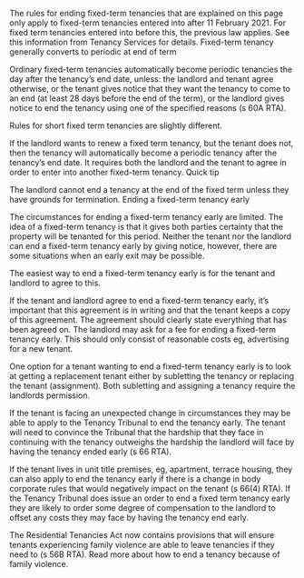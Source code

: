 The rules for ending fixed-term tenancies that are explained on this page only apply to fixed-term tenancies entered into after 11 February 2021. For fixed term tenancies entered into before this, the previous law applies. See this information from Tenancy Services for details.
Fixed-term tenancy generally converts to periodic at end of term

Ordinary fixed-term tenancies automatically become periodic tenancies the day after the tenancy’s end date, unless:
the landlord and tenant agree otherwise, or
the tenant gives notice that they want the tenancy to come to an end (at least 28 days before the end of the term), or
the landlord gives notice to end the tenancy using one of the specified reasons (s 60A RTA).

Rules for short fixed term tenancies are slightly different.

If the landlord wants to renew a fixed term tenancy, but the tenant does not, then the tenancy will automatically become a periodic tenancy after the tenancy’s end date. It requires both the landlord and the tenant to agree in order to enter into another fixed-term tenancy.
Quick tip

The landlord cannot end a tenancy at the end of the fixed term unless they have grounds for termination.
Ending a fixed-term tenancy early

The circumstances for ending a fixed-term tenancy early are limited. The idea of a fixed-term tenancy is that it gives both parties certainty that the property will be tenanted for this period. Neither the tenant nor the landlord can end a fixed-term tenancy early by giving notice, however, there are some situations when an early exit may be possible.

The easiest way to end a fixed-term tenancy early is for the tenant and landlord to agree to this.

If the tenant and landlord agree to end a fixed-term tenancy early, it’s important that this agreement is in writing and that the tenant keeps a copy of this agreement. The agreement should clearly state everything that has been agreed on.
The landlord may ask for a fee for ending a fixed-term tenancy early. This should only consist of reasonable costs eg, advertising for a new tenant.

One option for a tenant wanting to end a fixed-term tenancy early is to look at getting a replacement tenant either by subletting the tenancy or replacing the tenant (assignment). Both subletting and assigning a tenancy require the landlords permission.

If the tenant is facing an unexpected change in circumstances they may be able to apply to the Tenancy Tribunal to end the tenancy early. The tenant will need to convince the Tribunal that the hardship that they face in continuing with the tenancy outweighs the hardship the landlord will face by having the tenancy ended early (s 66 RTA).

If the tenant lives in unit title premises, eg, apartment, terrace housing, they can also apply to end the tenancy early if there is a change in body corporate rules that would negatively impact on the tenant (s 66(4) RTA).
If the Tenancy Tribunal does issue an order to end a fixed term tenancy early they are likely to order some degree of compensation to the landlord to offset any costs they may face by having the tenancy end early.

The Residential Tenancies Act now contains provisions that will ensure tenants experiencing family violence are able to leave tenancies if they need to (s 56B RTA). Read more about how to end a tenancy because of family violence.